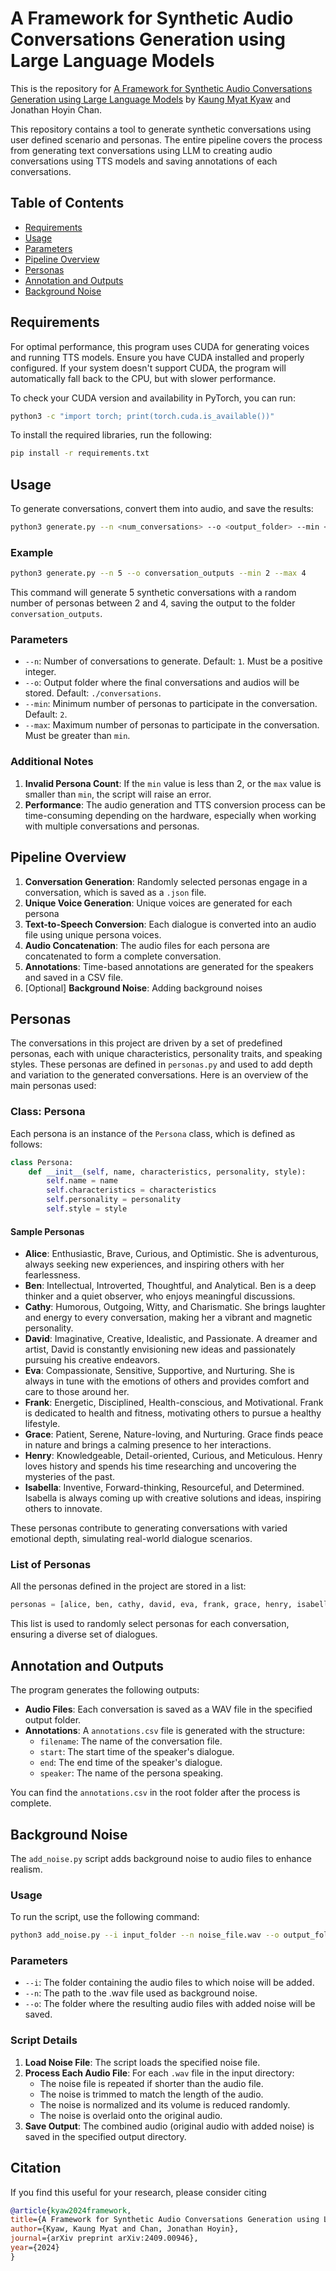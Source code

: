 # A Framework for Synthetic Audio Conversations Generation using Large Language Models

This is the repository for [A Framework for Synthetic Audio Conversations Generation using Large Language Models](https://kmkyaw.github.io/conversaSynth/index.html) by [Kaung Myat Kyaw](kmkyaw.github.io) and Jonathan Hoyin Chan.

This repository contains a tool to generate synthetic conversations using user defined scenario and personas. The entire pipeline covers the process from generating text conversations using LLM to creating audio conversations using TTS models and saving annotations of each conversations.

## Table of Contents

- [Requirements](#requirements)
- [Usage](#usage)
- [Parameters](#parameters)
- [Pipeline Overview](#pipeline-overview)
- [Personas](#personas)
- [Annotation and Outputs](#annotation-and-outputs)
- [Background Noise](#background-noise)

## Requirements

For optimal performance, this program uses CUDA for generating voices and running TTS models. Ensure you have CUDA installed and properly configured. If your system doesn't support CUDA, the program will automatically fall back to the CPU, but with slower performance.

To check your CUDA version and availability in PyTorch, you can run:

```bash
python3 -c "import torch; print(torch.cuda.is_available())"
```

To install the required libraries, run the following:

```bash
pip install -r requirements.txt
```

## Usage

To generate conversations, convert them into audio, and save the results:

```bash
python3 generate.py --n <num_conversations> --o <output_folder> --min <min_personas> --max <max_personas>
```

### Example

```bash
python3 generate.py --n 5 --o conversation_outputs --min 2 --max 4
```

This command will generate 5 synthetic conversations with a random number of personas between 2 and 4, saving the output to the folder `conversation_outputs`.

### Parameters

- `--n`: Number of conversations to generate. Default: `1`. Must be a positive integer.
- `--o`: Output folder where the final conversations and audios will be stored. Default: `./conversations`.
- `--min`: Minimum number of personas to participate in the conversation. Default: `2`.
- `--max`: Maximum number of personas to participate in the conversation. Must be greater than `min`.

### Additional Notes

1.  **Invalid Persona Count**: If the `min` value is less than 2, or the `max` value is smaller than `min`, the script will raise an error.
2.  **Performance**: The audio generation and TTS conversion process can be time-consuming depending on the hardware, especially when working with multiple conversations and personas.

## Pipeline Overview

1.  **Conversation Generation**: Randomly selected personas engage in a conversation, which is saved as a `.json` file.
2.  **Unique Voice Generation**: Unique voices are generated for each persona
3.  **Text-to-Speech Conversion**: Each dialogue is converted into an audio file using unique persona voices.
4.  **Audio Concatenation**: The audio files for each persona are concatenated to form a complete conversation.
5.  **Annotations**: Time-based annotations are generated for the speakers and saved in a CSV file.
6.  [Optional] **Background Noise**: Adding background noises

## Personas

The conversations in this project are driven by a set of predefined personas, each with unique characteristics, personality traits, and speaking styles. These personas are defined in `personas.py` and used to add depth and variation to the generated conversations. Here is an overview of the main personas used:

### Class: Persona

Each persona is an instance of the `Persona` class, which is defined as follows:

```python
class Persona:
    def __init__(self, name, characteristics, personality, style):
        self.name = name
        self.characteristics = characteristics
        self.personality = personality
        self.style = style
```

#### Sample Personas

- **Alice**: Enthusiastic, Brave, Curious, and Optimistic. She is adventurous, always seeking new experiences, and inspiring others with her fearlessness.
- **Ben**: Intellectual, Introverted, Thoughtful, and Analytical. Ben is a deep thinker and a quiet observer, who enjoys meaningful discussions.
- **Cathy**: Humorous, Outgoing, Witty, and Charismatic. She brings laughter and energy to every conversation, making her a vibrant and magnetic personality.
- **David**: Imaginative, Creative, Idealistic, and Passionate. A dreamer and artist, David is constantly envisioning new ideas and passionately pursuing his creative endeavors.
- **Eva**: Compassionate, Sensitive, Supportive, and Nurturing. She is always in tune with the emotions of others and provides comfort and care to those around her.
- **Frank**: Energetic, Disciplined, Health-conscious, and Motivational. Frank is dedicated to health and fitness, motivating others to pursue a healthy lifestyle.
- **Grace**: Patient, Serene, Nature-loving, and Nurturing. Grace finds peace in nature and brings a calming presence to her interactions.
- **Henry**: Knowledgeable, Detail-oriented, Curious, and Meticulous. Henry loves history and spends his time researching and uncovering the mysteries of the past.
- **Isabella**: Inventive, Forward-thinking, Resourceful, and Determined. Isabella is always coming up with creative solutions and ideas, inspiring others to innovate.

These personas contribute to generating conversations with varied emotional depth, simulating real-world dialogue scenarios.

### List of Personas

All the personas defined in the project are stored in a list:

```python
personas = [alice, ben, cathy, david, eva, frank, grace, henry, isabella]
```

This list is used to randomly select personas for each conversation, ensuring a diverse set of dialogues.

## Annotation and Outputs

The program generates the following outputs:

- **Audio Files**: Each conversation is saved as a WAV file in the specified output folder.
- **Annotations**: A `annotations.csv` file is generated with the structure:
  - `filename`: The name of the conversation file.
  - `start`: The start time of the speaker's dialogue.
  - `end`: The end time of the speaker's dialogue.
  - `speaker`: The name of the persona speaking.

You can find the `annotations.csv` in the root folder after the process is complete.

## Background Noise

The `add_noise.py` script adds background noise to audio files to enhance realism.

### Usage

To run the script, use the following command:

```bash
python3 add_noise.py --i input_folder --n noise_file.wav --o output_folder
```

### Parameters

- `--i`: The folder containing the audio files to which noise will be added.
- `--n`: The path to the .wav file used as background noise.
- `--o`: The folder where the resulting audio files with added noise will be saved.

### Script Details

1.  **Load Noise File**: The script loads the specified noise file.
2.  **Process Each Audio File**: For each `.wav` file in the input directory:
    - The noise file is repeated if shorter than the audio file.
    - The noise is trimmed to match the length of the audio.
    - The noise is normalized and its volume is reduced randomly.
    - The noise is overlaid onto the original audio.
3.  **Save Output**: The combined audio (original audio with added noise) is saved in the specified output directory.

## Citation

If you find this useful for your research, please consider citing

```bibtex
@article{kyaw2024framework,
title={A Framework for Synthetic Audio Conversations Generation using Large Language Models},
author={Kyaw, Kaung Myat and Chan, Jonathan Hoyin},
journal={arXiv preprint arXiv:2409.00946},
year={2024}
}
```
